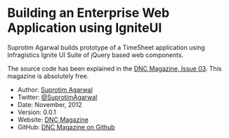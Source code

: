 Building an Enterprise Web Application using IgniteUI
=====================================================

Suprotim Agarwal builds prototype of a TimeSheet application using Infragistics Ignite UI Suite of jQuery based web components.

The source code has been explained in the [DNC Magazine, Issue 03](http://www.dotnetcurry.com/magazine/dnc-magazine-issue3.aspx). This magazine is absolutely free.

* Author: [Suprotim Agarwal](http://www.dotnetcurry.com)
* Twitter: [@SuprotimAgarwal](https://twitter.com/SuprotimAgarwal)
* Date: November, 2012
* Version: 0.0.1
* Website: [DNC Magazine](http://www.dotnetcurry.com/magazine/dnc-magazine-issue3.aspx)
* GitHub: [DNC Magazine on Github](https://github.com/dotnetcurry/business-app-dncmag-03)

